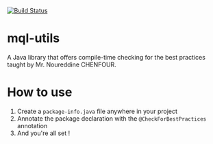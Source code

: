 [![Build Status](https://travis-ci.org/DeveloperXY/mql-utils.svg?branch=master)](https://travis-ci.org/DeveloperXY/mql-utils)

# mql-utils 
A Java library that offers compile-time checking for the best practices taught by Mr. Noureddine CHENFOUR.

# How to use

1. Create a `package-info.java` file anywhere in your project
2. Annotate the package declaration with the `@CheckForBestPractices` annotation
3. And you're all set !
